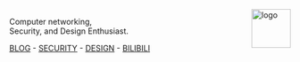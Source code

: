 <img alt="logo" style="float: center;right: 0px" src="https://avatars.githubusercontent.com/u/216511549?s=200&v=4" width="70" div align=right>
<p></p>

Computer networking,<br>
Security, and Design Enthusiast.

[BLOG](https://jiangxue.org/~ritsu) - [SECURITY](https://hackerone.com/iepn) - [DESIGN](https://www.behance.net/1ui) - [BILIBILI](https://space.bilibili.com/340481607)

